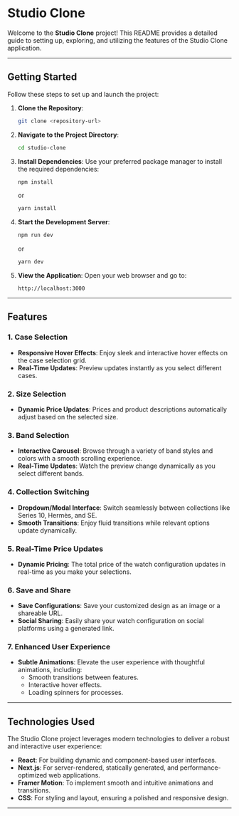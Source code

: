 # Studio Clone

Welcome to the **Studio Clone** project! This README provides a detailed guide to setting up, exploring, and utilizing the features of the Studio Clone application.

---

## Getting Started

Follow these steps to set up and launch the project:

1. **Clone the Repository**:
   ```bash
   git clone <repository-url>
   ```
2. **Navigate to the Project Directory**:
   ```bash
   cd studio-clone
   ```
3. **Install Dependencies**:
   Use your preferred package manager to install the required dependencies:
   ```bash
   npm install
   ```
   or
   ```bash
   yarn install
   ```
4. **Start the Development Server**:
   ```bash
   npm run dev
   ```
   or
   ```bash
   yarn dev
   ```
5. **View the Application**:
   Open your web browser and go to:
   ```
   http://localhost:3000
   ```

---

## Features

### 1. **Case Selection**
- **Responsive Hover Effects**: Enjoy sleek and interactive hover effects on the case selection grid.
- **Real-Time Updates**: Preview updates instantly as you select different cases.

### 2. **Size Selection**
- **Dynamic Price Updates**: Prices and product descriptions automatically adjust based on the selected size.

### 3. **Band Selection**
- **Interactive Carousel**: Browse through a variety of band styles and colors with a smooth scrolling experience.
- **Real-Time Updates**: Watch the preview change dynamically as you select different bands.

### 4. **Collection Switching**
- **Dropdown/Modal Interface**: Switch seamlessly between collections like Series 10, Hermès, and SE.
- **Smooth Transitions**: Enjoy fluid transitions while relevant options update dynamically.

### 5. **Real-Time Price Updates**
- **Dynamic Pricing**: The total price of the watch configuration updates in real-time as you make your selections.

### 6. **Save and Share**
- **Save Configurations**: Save your customized design as an image or a shareable URL.
- **Social Sharing**: Easily share your watch configuration on social platforms using a generated link.

### 7. **Enhanced User Experience**
- **Subtle Animations**: Elevate the user experience with thoughtful animations, including:
  - Smooth transitions between features.
  - Interactive hover effects.
  - Loading spinners for processes.

---

## Technologies Used

The Studio Clone project leverages modern technologies to deliver a robust and interactive user experience:

- **React**: For building dynamic and component-based user interfaces.
- **Next.js**: For server-rendered, statically generated, and performance-optimized web applications.
- **Framer Motion**: To implement smooth and intuitive animations and transitions.
- **CSS**: For styling and layout, ensuring a polished and responsive design.

---
